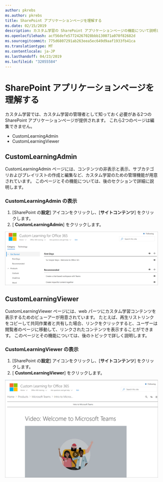 ```yaml
---
author: pkrebs
ms.author: pkrebs
title: SharePoint アプリケーションページを理解する
ms.date: 02/15/2019
description: カスタム学習の SharePoint アプリケーションページの機能について説明します。
ms.openlocfilehash: acf56defe57724267028bbb130071a070f82682d
ms.sourcegitcommit: 775d6807291ab263eea5ec649d9aaf1933fb41ca
ms.translationtype: MT
ms.contentlocale: ja-JP
ms.lasthandoff: 04/23/2019
ms.locfileid: "32055584"
---
```

# <a name="get-to-know-the-sharepoint-application-pages"></a>SharePoint アプリケーションページを理解する

カスタム学習では、カスタム学習の管理者として知っておく必要がある2つの SharePoint アプリケーションページが提供されます。 これら2つのページは編集できません。 

- CustomLearningAdmin
- CustomLearningViewer

## <a name="customlearningadminaspx"></a>CustomLearningAdmin

CustomLearningAdmin ページには、コンテンツの非表示と表示、サブカテゴリおよびプレイリストの作成と編集など、カスタム学習のための管理機能が用意されています。 このページとその機能については、後のセクションで詳細に説明します。

### <a name="view-customlearningadminaspx"></a>CustomLearningAdmin の表示

1. [SharePoint の**設定**] アイコンをクリックし、[**サイトコンテンツ**] をクリックします。 
2. [ **CustomLearningAdmin**] をクリックします。 

![cg-adminapppage](media/cg-adminapppage.png)

## <a name="customlearningvieweraspx"></a>CustomLearningViewer
CustomLearningViewer ページには、web パーツにカスタム学習コンテンツを表示するためのビューアーが用意されています。 たとえば、再生リストリンクをコピーして共同作業者と共有した場合、リンクをクリックすると、ユーザーは閲覧者のページに移動して、リンクされたコンテンツを表示することができます。 このページとその機能については、後のトピックで詳しく説明します。

### <a name="view-customlearningvieweraspx"></a>CustomLearningViewer の表示

1. [SharePoint の**設定**] アイコンをクリックし、[**サイトコンテンツ**] をクリックします。 
2. [ **CustomLearningViewer**] をクリックします。 

![cg-viewerapppage](media/cg-viewerapppage.png)

